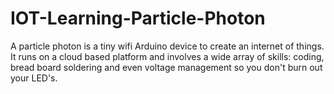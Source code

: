 # IOT-Learning-Particle-Photon
A particle photon is a tiny wifi Arduino device to create an internet of things. It runs on a cloud based platform and involves a wide array of skills: coding, bread board soldering and even voltage management so you don't burn out your LED's.
